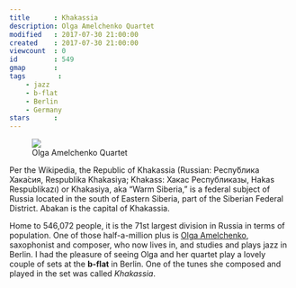 ```yaml
---
title      : Khakassia
description: Olga Amelchenko Quartet
modified   : 2017-07-30 21:00:00
created    : 2017-07-30 21:00:00
viewcount  : 0
id         : 549
gmap       : 
tags        :
    - jazz
    - b-flat
    - Berlin
    - Germany
stars      : 
---
```


<figure>
    <img src="olga-q.jpg">
    <figcaption>Olga Amelchenko Quartet</figcaption>
</figure>

Per the Wikipedia, the Republic of Khakassia (Russian: Респу́блика Хака́сия, Respublika Khakasiya; Khakass: Хакас Республиказы, Hakas Respublikazı) or Khakasiya, aka “Warm Siberia,” is a federal subject of Russia located in the south of Eastern Siberia, part of the Siberian Federal District. Abakan is the capital of Khakassia. 

Home to 546,072 people, it is the 71st largest division in Russia in terms of population. One of those half-a-million plus is [Olga Amelchenko](https://www.olga-amelchenko.com/), saxophonist and composer, who now lives in, and studies and plays jazz in Berlin. I had the pleasure of seeing Olga and her quartet play a lovely couple of sets at the **b-flat** in Berlin. One of the tunes she composed and played in the set was called *Khakassia*.
